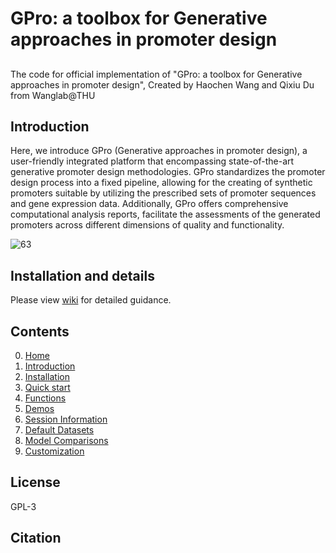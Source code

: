 # GPro: a toolbox for Generative approaches in promoter design

## 
The code for official implementation of "GPro: a toolbox for Generative approaches in promoter design", Created by Haochen Wang and Qixiu Du from Wanglab@THU

## Introduction
Here, we introduce GPro (Generative approaches in promoter design), a user-friendly integrated platform that encompassing state-of-the-art generative promoter design methodologies. GPro standardizes the promoter design process into a fixed pipeline, allowing for the creating of synthetic promoters suitable by utilizing the prescribed sets of promoter sequences and gene expression data. Additionally, GPro offers comprehensive computational analysis reports, facilitate the assessments of the generated promoters across different dimensions of quality and functionality.

![63](https://github.com/WangLabTHU/GPro/assets/66990292/25e9ff52-42f0-4d28-8dc3-0e5b6be2d651)

## Installation and details
Please view [wiki](https://github.com/WangLabTHU/Gpro_2023/wiki) for detailed guidance.

## Contents
0. [Home](https://github.com/WangLabTHU/GPro/wiki)
1. [Introduction](https://github.com/WangLabTHU/Gpro_2023/wiki/1.-Introduction)
2. [Installation](https://github.com/WangLabTHU/Gpro_2023/wiki/2.-Installation)
3. [Quick start](https://github.com/WangLabTHU/Gpro_2023/wiki/3.-Quick-start)
4. [Functions](https://github.com/WangLabTHU/Gpro_2023/wiki/4.-Functions)  
5. [Demos](https://github.com/WangLabTHU/Gpro_2023/wiki/5.-Demos)
6. [Session Information](https://github.com/WangLabTHU/Gpro_2023/wiki/6.-Session-Information)
7. [Default Datasets](https://github.com/WangLabTHU/GPro/wiki/7.-Datasets)
8. [Model Comparisons](https://github.com/WangLabTHU/GPro/wiki/8.-Model-Comparisons)
9. [Customization](https://github.com/WangLabTHU/GPro/wiki/9.-Customization)


## License
GPL-3

## Citation
